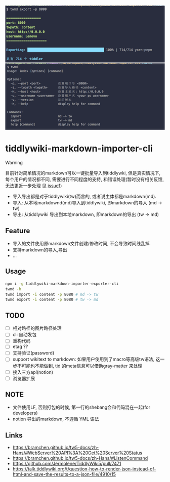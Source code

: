![](banner.png)
![](help.png)

# tiddlywiki-markdown-importer-cli

> [!WARNING]
> 目前针对简单情况的markdown可以一键批量导入到tiddlywki, 但是真实情况下, 每个用户的情况都不同, 需要进行不同程度的支持, 和错误处理(暂时没有相关反馈, 无法更近一步处理 见 [issue1](https://github.com/oeyoews/tiddlywiki-markdown-importer-cli/issues/1))

* 导入导出都是对于tiddlywiki(tw)而言的, 或者说主体都是markdown(md).
* 导入: 从本地markdownd(md)导入到tiddlywiki, 即markdown的导入 (md -> tw)
* 导出: 从tiddlywiki 导出到本地markdown, 即markdown的导出 (tw -> md)

## Feature

* 导入的文件使用原markdown文件创建/修改时间, 不会导致时间线乱掉
* 支持markdown的导入,导出
* ...

## Usage

```bash
npm i -g tiddlywiki-markdown-importer-exporter-cli
twmd -h
twmd import -i content -p 8080 # md -> tw
twmd export -i content -p 8080 # tw -> md
```

## TODO

- [ ] 相对路径的图片路径处理
- [ ] cli 自动发包
- [ ] 重构代码
- [ ] etag ??
- [ ] 支持验证(password)
- [ ] support wikitext to markdown: 如果用户使用到了macro等高级tw语法, 这一步不可能也不能做到, tid 的meta信息可以借助gray-matter 来处理
- [ ] 接入三方api(notion)
- [ ] 浏览器扩展

## NOTE

* 文件使用LF, 否则打包的时候, 第一行的shebang会和代码混在一起(for developers)
* notion 导出的markdown, 不遵循 YML 语法

## Links

* https://bramchen.github.io/tw5-docs/zh-Hans/#WebServer%20API%3A%20Get%20Server%20Status
* https://bramchen.github.io/tw5-docs/zh-Hans/#ListenCommand
* https://github.com/Jermolene/TiddlyWiki5/pull/7471
* https://talk.tiddlywiki.org/t/question-how-to-render-json-instead-of-html-and-save-the-results-to-a-json-file/4910/15


<!-- * `headers.append('Authorization', 'Basic ' + btoa(user + ':' + password));` -->

<!-- // 针对本地太微nodejs(无密码)实例
// 写入, 导出, 更新, 查询, 删
// TODO: 需要做好条目重写的提示
// https://github.com/Jermolene/TiddlyWiki5/blob/4b56cb42983d4134715eb7fe7b083fdcc04980f0/core/modules/server/server.js#L31
// https://github.com/Jermolene/TiddlyWiki5/blob/4b56cb42983d4134715eb7fe7b083fdcc04980f0/core/modules/server/routes/put-tiddler.js -->